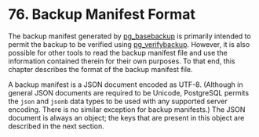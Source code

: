 # 76. Backup Manifest Format

The backup manifest generated by [pg\_basebackup](https://www.postgresql.org/docs/13/app-pgbasebackup.html) is primarily intended to permit the backup to be verified using [pg\_verifybackup](https://www.postgresql.org/docs/13/app-pgverifybackup.html). However, it is also possible for other tools to read the backup manifest file and use the information contained therein for their own purposes. To that end, this chapter describes the format of the backup manifest file.

A backup manifest is a JSON document encoded as UTF-8. (Although in general JSON documents are required to be Unicode, PostgreSQL permits the `json` and `jsonb` data types to be used with any supported server encoding. There is no similar exception for backup manifests.) The JSON document is always an object; the keys that are present in this object are described in the next section.
